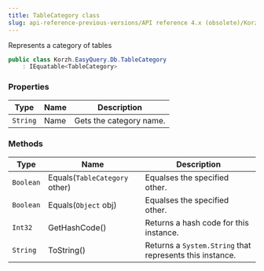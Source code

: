 ```yaml
---
title: TableCategory class
slug: api-reference-previous-versions/API reference 4.x (obsolete)/Korzh.EasyQuery.Db namespace/tablecategory-class
---
```



Represents a category of tables
```csharp
public class Korzh.EasyQuery.Db.TableCategory
    : IEquatable<TableCategory>

```

### Properties

| Type | Name | Description | 
| --- | --- | --- | 
| `String` | Name | Gets the category name. | 


### Methods

| Type | Name | Description | 
| --- | --- | --- | 
| `Boolean` | Equals(`TableCategory` other) | Equalses the specified other. | 
| `Boolean` | Equals(`Object` obj) | Equalses the specified other. | 
| `Int32` | GetHashCode() | Returns a hash code for this instance. | 
| `String` | ToString() | Returns a `System.String` that represents this instance. |